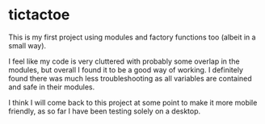 # tictactoe
This is my first project using modules and factory functions too (albeit in a small way).

I feel like my code is very cluttered with probably some overlap in the modules, but overall I found it to be a good way of working. I definitely found there was much less troubleshooting as all variables are contained and safe in their modules.

I think I will come back to this project at some point to make it more mobile friendly, as so far I have been testing solely on a desktop.